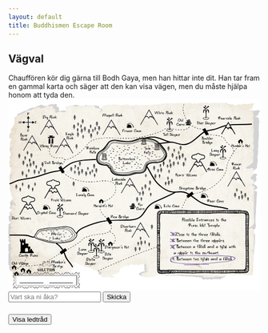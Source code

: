 ```yaml
---
layout: default
title: Buddhismen Escape Room
---
```


## Vägval

Chauffören kör dig gärna till Bodh Gaya, men han hittar inte dit.
Han tar fram en gammal karta och säger att den kan visa vägen, men du måste hjälpa honom att tyda den.
<img src="/assets/images/treasuremap.png"> 
<input type="text" id="answer" placeholder="Vart ska ni åka?">
<button onclick="checkAnswer()">Skicka</button>

<p id="message"></p>
<a href="rum3.html" id="nextLink" style="display:none;">Gå vidare!</a>

<script>
function checkAnswer() {
    var userAnswer = document.getElementById('answer').value.trim().toLowerCase();
    var message = document.getElementById('message');
    var nextLink = document.getElementById('nextLink');

    // Accepterar "tripitaka" som korrekt svar
    if(userAnswer === 'crystal cave') {
        message.textContent = "Rätt! Du kan gå vidare.";
        nextLink.style.display = 'inline';
    } else {
        message.textContent = "Fel svar, försök igen!";
        nextLink.style.display = 'none';
    }
}
</script>

</script>

<!-- Ledtrådsruta -->
<button onclick="toggleClue()" style="margin:10px 0;">Visa ledtråd</button>

<p id="clue" style="display:none; background:#f0f0f0; padding:10px; border-radius:5px;">
Ni ska åka till nr 4. 
Använd 1-3 för att försöka lista ut vad symbolerna heter.  

</p>

<script>
function toggleClue() {
  var clue = document.getElementById('clue');
  if(clue.style.display === 'none') {
    clue.style.display = 'block';
  } else {
    clue.style.display = 'none';
  }
}
</script>